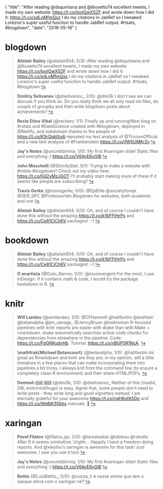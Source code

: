 {
  "title": "After reading @dsquintana and @lbusetto74 excellent tweets, I made my own website: https://t.co/IpolQwXSZF and wrote down how I did it: https://t.co/sdLoMfmQxz I do my citations in JabRef so I tweaked Lorezno's super useful function to handle JabRef output. #rtsats, #blogdown",
  "date": "2018-05-19"
}

# blogdown

> **Alistair Bailey** (@alistair604; 5/3): After reading @dsquintana and @lbusetto74 excellent tweets, I made my own website: https://t.co/IpolQwXSZF and wrote down how I did it: https://t.co/sdLoMfmQxz I do my citations in JabRef so I tweaked Lorezno's super useful function to handle JabRef output. #rtsats, #blogdown  [&#8618;](https://twitter.com/xieyihui/status/997463729502552065)

<!-- -->


> **Dmitriy Selivanov** (@dselivanov_; 2/0): @dmi3k I don't see we can discuss if you think so. Do you really think we all only read xls files, do couple of groupby and then write blogdown posts about achievements?  [&#8618;](https://twitter.com/xieyihui/status/997444864747933697)

<!-- -->


> **Recle Etino Vibal** (@recleev; 1/1): Finally up and running!New blog on #rstats and #DataScience created with #blogdown, deployed in @Netlify, and subdomain thanks to the people of https://t.co/KSrQgb0odj reposted my text analysis of @TriviumOfficial and a new text analysis of #Frankenstein https://t.co/ifW5UMKr2v  [&#8618;](https://twitter.com/xieyihui/status/997649583856537601)

<!-- -->


> **Jay's Notes** (@uncmbbtrivia; 1/0): My first #xaringan slide! Static files and everything :) https://t.co/V6AyE6vGlB  [&#8618;](https://twitter.com/xieyihui/status/997365315796455424)

<!-- -->


> **John Muschelli** (@StrictlyStat; 0/1): Trying to make a website with #rstats #blogdown?  Check out my video here: https://t.co/hQ2yMzJGOT I’ll probably start making more of these if it seems like people are subscribing?  [&#8618;](https://twitter.com/xieyihui/status/997481407428616192)

<!-- -->


> **Travis Gerke** (@travisgerke; 0/0): @EpiEllie @societyforepi @SER_SPC @ProfessorIsIn Blogdown for websites, both academic and non  [&#8618;](https://twitter.com/xieyihui/status/997650834803609600)

<!-- -->


> **Alistair Bailey** (@alistair604; 0/0): Oh, and of course I couldn't have done this without the amazing https://t.co/k1bFFtHrPs and https://t.co/Ce81CiCh6V packages! :-)  [&#8618;](https://twitter.com/xieyihui/status/997464157128675329)

<!-- -->


# bookdown

> **Alistair Bailey** (@alistair604; 0/0): Oh, and of course I couldn't have done this without the amazing https://t.co/k1bFFtHrPs and https://t.co/Ce81CiCh6V packages! :-)  [&#8618;](https://twitter.com/xieyihui/status/997464157128675329)

<!-- -->


> **O anartista** (@Guto_Barros; 0/0): @inconvergent For the most, I use InDesign. If it contains math &amp; code, I would try the package bookdown in R.  [&#8618;](https://twitter.com/xieyihui/status/997411377919733760)

<!-- -->


# knitr

> **Will Landau** (@wmlandau; 1/0): @CFHammill @halifaxtim @avehtari @betanalpha @jim_savage_ @JennyBryan @kwbroman R-focused pipelines with knitr reports are easier with drake than with Make + rmarkdown. drake automatically searches active code chunks for dependencies from elsewhere in the pipeline. Code: https://t.co/FqGNKudnHb. Tutorial: https://t.co/nBGP0R1NcA.  [&#8618;](https://twitter.com/xieyihui/status/997612340613910529)

<!-- -->


> **\mathfrak{Michael Betancourt}** (@betanalpha; 1/0): @halifaxtim As great as Rmarkdown and knitr are they are, in my opinion, still a little immature in a few places that can make incorporating them into pipelines a bit tricky.  I always knit from the command line (to ensure a completely clean R environment) and then share HTML/PDFs.  [&#8618;](https://twitter.com/xieyihui/status/997554334845030400)

<!-- -->


> **Deemah 🇺🇦  🇳🇴** (@dmi3k; 1/0): @dselivanov_ Neither of this (readxl, DBI, knitr/rmd/hugo) is easy. Agree that, some people don't need to write posts - they write long and good vignettes instead. I am eternally grateful for your awesome  https://t.co/ngHKofA5Do and https://t.co/WeBjK35bhs manuals. 🙏  [&#8618;](https://twitter.com/xieyihui/status/997452824643502080)

<!-- -->


# xaringan

> **Pavel Filatov** (@filatov_py; 2/0): @taraskaduk @tableau @rstudio After R it seems unintuitive. Urghh... Happily I have a freedom doing reports. And @xieyihu's xaringan is awesome for this task! Just awesome. I saw you use it too)  [&#8618;](https://twitter.com/xieyihui/status/997588163680985088)

<!-- -->


> **Jay's Notes** (@uncmbbtrivia; 1/0): My first #xaringan slide! Static files and everything :) https://t.co/V6AyE6vGlB  [&#8618;](https://twitter.com/xieyihui/status/997365315796455424)

<!-- -->


> **Bettio** (@LuizBettio_; 0/0): @cozza_h é nesse anime que tem o sasque otirra com o xaringan né?  [&#8618;](https://twitter.com/xieyihui/status/997548660513738753)

<!-- -->


